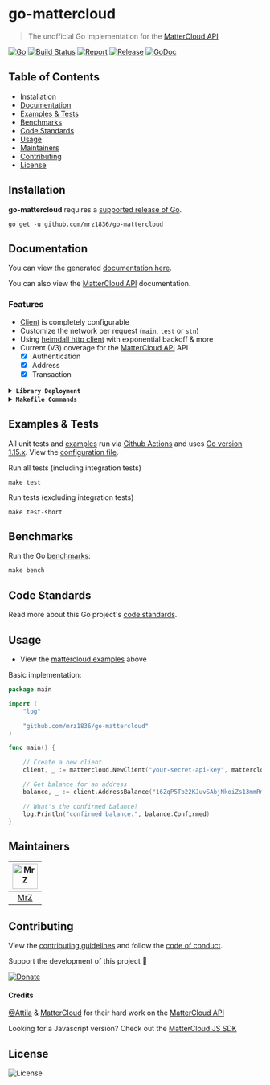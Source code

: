 # go-mattercloud
> The unofficial Go implementation for the [MatterCloud API](https://developers.mattercloud.net/)

[![Go](https://img.shields.io/github/go-mod/go-version/mrz1836/go-mattercloud?v=1)](https://golang.org/)
[![Build Status](https://img.shields.io/github/workflow/status/mrz1836/go-mattercloud/run-go-tests?logo=github&v=3)](https://github.com/mrz1836/go-mattercloud/actions)
[![Report](https://goreportcard.com/badge/github.com/mrz1836/go-mattercloud?style=flat&v=1)](https://goreportcard.com/report/github.com/mrz1836/go-mattercloud)
[![Release](https://img.shields.io/github/release-pre/mrz1836/go-mattercloud.svg?style=flat&v=1)](https://github.com/mrz1836/go-mattercloud/releases)
[![GoDoc](https://godoc.org/github.com/mrz1836/go-mattercloud?status.svg&style=flat)](https://pkg.go.dev/github.com/mrz1836/go-mattercloud)

## Table of Contents
- [Installation](#installation)
- [Documentation](#documentation)
- [Examples & Tests](#examples--tests)
- [Benchmarks](#benchmarks)
- [Code Standards](#code-standards)
- [Usage](#usage)
- [Maintainers](#maintainers)
- [Contributing](#contributing)
- [License](#license)

## Installation

**go-mattercloud** requires a [supported release of Go](https://golang.org/doc/devel/release.html#policy).
```shell script
go get -u github.com/mrz1836/go-mattercloud
```

## Documentation
You can view the generated [documentation here](https://pkg.go.dev/github.com/mrz1836/go-mattercloud).

You can also view the [MatterCloud API](https://developers.mattercloud.net/) documentation.

### Features
- [Client](client.go) is completely configurable
- Customize the network per request (`main`, `test` or `stn`)
- Using [heimdall http client](https://github.com/gojek/heimdall) with exponential backoff & more
- Current (V3) coverage for the [MatterCloud API](https://developers.mattercloud.net/) API
    - [x] Authentication
    - [x] Address
    - [x] Transaction

<details>
<summary><strong><code>Library Deployment</code></strong></summary>

[goreleaser](https://github.com/goreleaser/goreleaser) for easy binary or library deployment to Github and can be installed via: `brew install goreleaser`.

The [.goreleaser.yml](.goreleaser.yml) file is used to configure [goreleaser](https://github.com/goreleaser/goreleaser).

Use `make release-snap` to create a snapshot version of the release, and finally `make release` to ship to production.
</details>

<details>
<summary><strong><code>Makefile Commands</code></strong></summary>

View all `makefile` commands
```shell script
make help
```

List of all current commands:
```text
all                  Runs lint, test-short and vet
clean                Remove previous builds and any test cache data
clean-mods           Remove all the Go mod cache
coverage             Shows the test coverage
godocs               Sync the latest tag with GoDocs
help                 Show this help message
install              Install the application
install-go           Install the application (Using Native Go)
lint                 Run the golangci-lint application (install if not found)
release              Full production release (creates release in Github)
release              Runs common.release then runs godocs
release-snap         Test the full release (build binaries)
release-test         Full production test release (everything except deploy)
replace-version      Replaces the version in HTML/JS (pre-deploy)
tag                  Generate a new tag and push (tag version=0.0.0)
tag-remove           Remove a tag if found (tag-remove version=0.0.0)
tag-update           Update an existing tag to current commit (tag-update version=0.0.0)
test                 Runs vet, lint and ALL tests
test-ci              Runs all tests via CI (exports coverage)
test-ci-no-race      Runs all tests via CI (no race) (exports coverage)
test-ci-short        Runs unit tests via CI (exports coverage)
test-short           Runs vet, lint and tests (excludes integration tests)
uninstall            Uninstall the application (and remove files)
update-linter        Update the golangci-lint package (macOS only)
vet                  Run the Go vet application
```
</details>

## Examples & Tests
All unit tests and [examples](mattercloud_test.go) run via [Github Actions](https://github.com/mrz1836/go-mattercloud/actions) and
uses [Go version 1.15.x](https://golang.org/doc/go1.15). View the [configuration file](.github/workflows/run-tests.yml).

Run all tests (including integration tests)
```shell script
make test
```

Run tests (excluding integration tests)
```shell script
make test-short
```

## Benchmarks
Run the Go [benchmarks](mattercloud_test.go):
```shell script
make bench
```

## Code Standards
Read more about this Go project's [code standards](CODE_STANDARDS.md).

## Usage
- View the [mattercloud examples](#examples--tests) above

Basic implementation:
```go
package main

import (
	"log"

	"github.com/mrz1836/go-mattercloud"
)

func main() {

	// Create a new client
	client, _ := mattercloud.NewClient("your-secret-api-key", mattercloud.NetworkMain, nil)

	// Get balance for an address
	balance, _ := client.AddressBalance("16ZqP5Tb22KJuvSAbjNkoiZs13mmRmexZA")

	// What's the confirmed balance?
	log.Println("confirmed balance:", balance.Confirmed)
}
```

## Maintainers

| [<img src="https://github.com/mrz1836.png" height="50" alt="MrZ" />](https://github.com/mrz1836) |
|:---:|
| [MrZ](https://github.com/mrz1836) |

## Contributing

View the [contributing guidelines](CONTRIBUTING.md) and follow the [code of conduct](CODE_OF_CONDUCT.md).

Support the development of this project 🙏

[![Donate](https://img.shields.io/badge/donate-bitcoin-brightgreen.svg)](https://mrz1818.com/?tab=tips&af=go-mattercloud)

#### Credits

[@Attila](https://github.com/attilaaf) & [MatterCloud](https://mattercloud.net/) for their hard work on the [MatterCloud API](https://developers.mattercloud.net/)

Looking for a Javascript version? Check out the [MatterCloud JS SDK](https://github.com/MatterCloud/mattercloudjs)

## License

![License](https://img.shields.io/github/license/mrz1836/go-mattercloud.svg?style=flat&v=2)